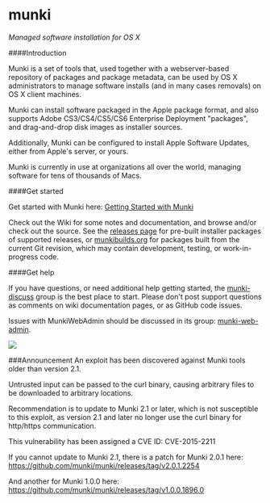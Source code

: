 munki
=====

_Managed software installation for OS X_

####Introduction

Munki is a set of tools that, used together with a webserver-based repository of packages and package metadata, can be used by OS X administrators to manage software installs (and in many cases removals) on OS X client machines.

Munki can install software packaged in the Apple package format, and also supports Adobe CS3/CS4/CS5/CS6 Enterprise Deployment "packages", and drag-and-drop disk images as installer sources.

Additionally, Munki can be configured to install Apple Software Updates, either from Apple's server, or yours.

Munki is currently in use at organizations all over the world, managing software for tens of thousands of Macs.

####Get started

Get started with Munki here: [Getting Started with Munki](https://github.com/munki/munki/wiki/)

Check out the Wiki for some notes and documentation, and browse and/or check out the source. See the [releases page](https://github.com/munki/munki/releases) for pre-built installer packages of supported releases, or [munkibuilds.org](https://munkibuilds.org) for packages built from the current Git revision, which may contain development, testing, or work-in-progress code.

####Get help

If you have questions, or need additional help getting started, the [munki-discuss](https://groups.google.com/group/munki-discuss) group is the best place to start. Please don't post support questions as comments on wiki documentation pages, or as GitHub code issues.

Issues with MunkiWebAdmin should be discussed in its group: [munki-web-admin](https://groups.google.com/group/munki-web-admin).

![](https://github.com/munki/munki/wiki/images/managed_software_center.png)

###Announcement
An exploit has been discovered against Munki tools older than version 2.1.

Untrusted input can be passed to the curl binary, causing arbitrary files to be downloaded to arbitrary locations.

Recommendation is to update to Munki 2.1 or later, which is not susceptible to this exploit, as version 2.1 and later no longer use the curl binary for http/https communication.

This vulnerability has been assigned a CVE ID: CVE-2015-2211

If you cannot update to Munki 2.1, there is a patch for Munki 2.0.1 here:
https://github.com/munki/munki/releases/tag/v2.0.1.2254

And another for Munki 1.0.0 here:
https://github.com/munki/munki/releases/tag/v1.0.0.1896.0

